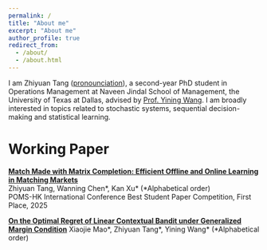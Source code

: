 ```yaml
---
permalink: /
title: "About me"
excerpt: "About me"
author_profile: true
redirect_from: 
  - /about/
  - /about.html
---
```


I am Zhiyuan Tang ([pronounciation](https://namedrop.io/zhiyuantang)), a second-year PhD student in Operations Management at Naveen Jindal School of Management, the University of Texas at Dallas, advised by [Prof. Yining Wang](https://yining-wang.com/). I am broadly interested in topics related to stochastic systems, sequential decision-making and statistical learning.   



Working Paper
======
[**Match Made with Matrix Completion: Efficient Offline and Online Learning in Matching Markets**](https://papers.ssrn.com/sol3/papers.cfm?abstract_id=4976903)  
Zhiyuan Tang, Wanning Chen\*, Kan Xu\*  (*Alphabetical order)  
POMS-HK International Conference Best Student Paper Competition, First Place, 2025

[**On the Optimal Regret of Linear Contextual Bandit under Generalized Margin Condition**](https://papers.ssrn.com/sol3/papers.cfm?abstract_id=5237709) 
Xiaojie Mao\*, Zhiyuan Tang\*, Yining Wang\*  (*Alphabetical order)  



